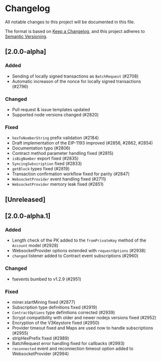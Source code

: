 # Changelog
All notable changes to this project will be documented in this file.

The format is based on [Keep a Changelog](https://keepachangelog.com/en/1.0.0/),
and this project adheres to [Semantic Versioning](https://semver.org/spec/v2.0.0.html).

<!-- EXAMPLE

## [2.0.0-alpha]

### Added

- I've added feature XY (#1000)

### Changed

- I've cleaned up XY (#1000)

### Deprecated

- I've deprecated XY (#1000)

### Removed

- I've removed XY (#1000)

### Fixed

- I've fixed XY (#1000)

### Security

- I've improved the security in XY (#1000)

-->

## [2.0.0-alpha]

### Added

- Sending of locally signed transactions as ``BatchRequest`` (#2708)
- Automatic increason of the nonce for locally signed transactions (#2796)

### Changed

- Pull request & issue templates updated
- Supported node versions changed (#2820)

### Fixed

- ``hexToNumberString`` prefix validation (#2184)
- Draft implementation of the EIP-1193 improved (#2856, #2862, #2854)
- Documentation typo (#2806)
- Contract method parameter handling fixed (#2815)
- ``isBigNumber`` export fixed (#2835)
- ``SyncingSubscription`` fixed (#2833)
- ``getBlock`` types fixed (#2819)
- Transaction confirmation workflow fixed for parity (#2847)
- ``WebsocketProvider`` event handling fixed (#2711)
- ``WebsocketProvider`` memory leak fixed (#2851)

## [Unreleased]

## [2.0.0-alpha.1]

### Added

- Length check of the PK added to the ``fromPrivateKey`` method of the ``Account`` model (#2928)
- WebsocketProvider options extended with ``requestOptions`` (#2938)
- ``changed`` listener added to Contract event subscriptions (#2960)

### Changed

- fsevents bumbed to v1.2.9 (#2951)

### Fixed

- miner.startMining fixed (#2877)
- Subscription type definitions fixed (#2919)
- ``ContractOptions`` type definitions corrected (#2939)
- Scrypt compatibility with older and newer nodejs versions fixed (#2952)
- Encryption of the V3Keystore fixed (#2950)
- Provider timeout fixed and Maps are used now to handle subscriptions (#2955)
- stripHexPrefix fixed (#2989)
- BatchRequest error handling fixed for callbacks (#2993)
- ``reconnected`` event and reconnection timeout option added to WebsocketProvider (#2994)
